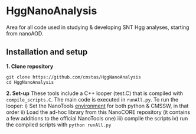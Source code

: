 # HggNanoAnalysis
Area for all code used in studying & developing SNT Hgg analyses, starting from nanoAOD.

## Installation and setup
**1. Clone repository**
```
git clone https://github.com/cmstas/HggNanoAnalysis
cd HggNanoAnalysis
```

**2. Set-up**
These tools include a C++ looper (test.C) that is compiled with ```compile_scripts.C```. The main code is executed in ```runAll.py```.
To run the looper:
i) Set the NanoTools [environment](https://github.com/cmstas/NanoTools) for both python & CMSSW, in that order
ii) Load the ad-hoc library from this NanoCORE repository (it contains a few additions to the official NanoTools one)
iii) compile the scripts
iv) run the compiled scripts with ```python runAll.py```
